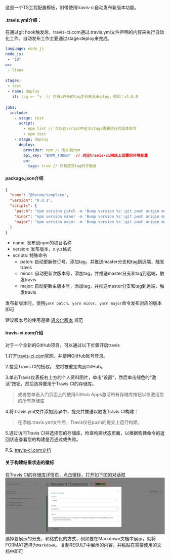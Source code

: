 
这是一个TS工程配置模板，附带使用travis-ci自动发布新版本功能。

#### .travis.yml介绍：
在通过git hook触发后，travis-ci.com通过.travis.yml文件声明的内容来执行自动化工作。自动发布工作主要通过stage:deploy来完成。
```yaml
language: node_js
node_js:
 - "10"
os:
 - linux

stages:
 - test
 - name: deploy
   if: tag =~ ^v  // 只有v开头的tag才会触发deploy，例如：v1.0.0

jobs:
  include:
    - stage: test  
      script:
        - npm lint // 可以在script中定义stage需要执行的具体命令
        - npm test
    - stage: deploy
      deploy:
        provider: npm // 发布到npm
        api_key: "$NPM_TOKEN"  // 对应travis-ci网站上设置的环境变量
        on:
          tags: true // 只有提交tag时才触发

```
#### package.json介绍
```json
{
  "name": "@hecom/template",
  "version": "0.0.1",
  "scripts": {
    "patch": "npm version patch -m 'Bump version %s';git push origin master --tags",
    "minor": "npm version minor -m 'Bump version %s';git push origin master --tags",
    "major": "npm version major -m 'Bump version %s';git push origin master --tags"
  }
}
```
- name: 发布到npm的项目名称
- version: 发布版本，x.y.z格式
- scripts: 特殊命令
    - patch: 自动更新修订号，添加tag，并推送master分支和tag到远端，触发travis
    - minor: 自动更新次版本号，添加tag，并推送master分支和tag到远端，触发travis
    - major: 自动更新主版本号，添加tag，并推送master分支和tag到远端，触发travis

发布新版本时，使用`yarn patch`、`yarn minor`、`yarn major`命令发布对应的版本即可

建议版本号的使用遵循 [语义化版本](https://semver.org/lang/zh-CN/) 规范

#### travis-ci.com介绍
对于一个全新的GitHub项目，可以通过以下步骤开启travis

1.打开[travis-ci.com](https://travis-ci.com)官网，并使用GitHub账号登录。

2.接受Travis CI的授权。 您将被重定向到GitHub。

3.单击Travis仪表板右上方的个人资料图片，单击“设置”，然后单击绿色的“激活”按钮，然后选择要用于Travis CI的存储库。
> 或者您单击入门页面上的使用GitHub Apps激活所有存储库按钮以仅激活您的所有存储库

4.将.travis.yml文件添加到git中，提交并推送以触发Travis CI构建：
> 在添加.travis.yml文件后，Travis仅在push的提交上运行构建。

5.通过访问Travis CI并选择您的存储库，检查构建状态页面，以根据构建命令的返回状态查看您的构建是否通过或失败。

P.S. [travis-ci.com文档](https://docs.travis-ci.com/user/tutorial/#to-get-started-with-travis-ci-using-github)

#### 关于构建结果状态的徽标
在Travis CI的存储库详情页，点击徽标，打开如下图的对话框
![示例](res/example.png)
选择要展示的分支，和格式化的方式，例如要在Markdown文档中展示，就将FORMAT选择为`Markdown`。
复制RESULT中展示的内容，并粘贴在需要使用的文档中即可
